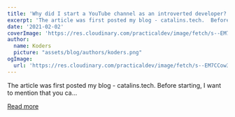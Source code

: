 ```yaml
---
title: 'Why did I start a YouTube channel as an introverted developer?'
excerpt: 'The article was first posted my blog - catalins.tech.  Before starting, I want to mention that you ca...'
date: '2021-02-02'
coverImage: 'https://res.cloudinary.com/practicaldev/image/fetch/s--EM7CCow3--/c_imagga_scale,f_auto,fl_progressive,h_420,q_auto,w_1000/https://dev-to-uploads.s3.amazonaws.com/i/cslz2ij979qwhkrnafeq.png'
author:
  name: Koders
  picture: "assets/blog/authors/koders.png"
ogImage:
  url: 'https://res.cloudinary.com/practicaldev/image/fetch/s--EM7CCow3--/c_imagga_scale,f_auto,fl_progressive,h_420,q_auto,w_1000/https://dev-to-uploads.s3.amazonaws.com/i/cslz2ij979qwhkrnafeq.png'
---
```


The article was first posted my blog - catalins.tech.  Before starting, I want to mention that you ca...

[Read more](https://dev.to/catalinmpit/why-did-i-start-a-youtube-channel-as-an-introverted-developer-2p16)
